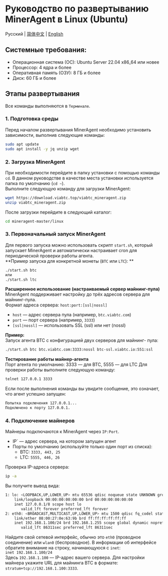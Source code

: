 # Руководство по развертыванию MinerAgent в Linux (Ubuntu)

Русский | [简体中文](./README.md) | [English](./README.en.md)

## Системные требования:
- Операционная система (ОС): Ubuntu Server 22.04 x86_64 или новее
- Процессор: 4 ядра и более
- Оперативная память (ОЗУ): 8 ГБ и более
- Диск: 60 ГБ и более

## Этапы развертывания

Все команды выполняются в `Терминале`.

### 1. Подготовка среды
Перед началом развертывания MinerAgent необходимо установить зависимости, выполнив следующие команды:
```bash
sudo apt update
sudo apt install -y jq unzip wget
```

### 2. Загрузка MinerAgent
При необходимости перейдите в папку установки с помощью команды `cd`. В данном руководстве в качестве места установки используется папка по умолчанию (`cd ~`).   
Выполните следующую команду для загрузки MinerAgent: 
```bash
wget https://download.viabtc.top/viabtc_mineragent.zip
unzip viabtc_mineragent.zip
```
После загрузки перейдите в следующий каталог: 
```bash
cd mineragent-master/linux
```

### 3. Первоначальный запуск MinerAgent
Для первого запуска можно использовать скрипт `start.sh`, который запускает MinerAgent и автоматически настраивает cron для периодической проверки работы агента.  
**Пример запуска для конкретной монеты (`BTC` или `LTC`): **  
```bash
./start.sh btc
или
./start.sh ltc
```

**Расширенное использование (настраиваемый сервер майнинг-пула)**  
MinerAgent поддерживает настройку до трёх адресов сервера для майнинг-пула.  
Формат адреса сервера: `host:port:[ssl|nossl]`
- `host` — адрес сервера пула (например, `btc.viabtc.com`)
- `port` — порт сервера (например, `3333`)
- `[ssl|nossl]` — использовать SSL (ssl) или нет (nossl)
  
**Пример:**  
Запуск агента BTC с конфигурацией двух серверов для майнинг- пула:
```bash
./start.sh btc btc.viabtc.com:3333:nossl btc-ssl.viabtc.io:551:ssl
```

**Тестирование работы майнер-агента**  
Порт агента по умолчанию: 3333 — для BTC, 5555 — для LTC
Для проверки работы выполните следующую команду: 
```bash
telnet 127.0.0.1 3333
```

Если после выполнения команды вы увидите сообщение, это означает, что агент успешно запущен:
```bash
Попытка подключения 127.0.0.1...
Подключено к порту 127.0.0.1.
```

### 4. Подключение майнеров
Майнеры подключаются к MinerAgent через `IP:Port`.  
- IP` — адрес сервера, на котором запущен агент
- Порты по умолчанию (используйте только один порт из списка):
  - BTC: `3333, 443, 25`
  - LTC: `5555, 446, 26`

Проверка IP-адреса сервера:
```bash
ip -a
```
Вы получите вывод вида:
```bash
1: lo: <LOOPBACK,UP,LOWER_UP> mtu 65536 qdisc noqueue state UNKNOWN group default qlen 1000
    link/loopback 00:00:00:00:00:00 brd 00:00:00:00:00:00
    inet 127.0.0.1/8 scope host lo
       valid_lft forever preferred_lft forever
2: eth0: <BROADCAST,MULTICAST,UP,LOWER_UP> mtu 1500 qdisc fq_codel state UP group default qlen 1000
    link/ether 08:00:27:0e:63:9b brd ff:ff:ff:ff:ff:ff
    inet 192.168.1.100/24 brd 192.168.1.255 scope global dynamic noprefixroute eth0
       valid_lft 86311sec preferred_lft 86311sec
```
Найдите свой сетевой интерфейс, обычно это `eth0` (проводное соединение) или `wlan0` (беспроводное). В информации об интерфейсе обратите внимание на строку, начинающуюся с `inet`:  
`inet 192.168.1.100/24`  
Здесь `192.168.1.100` — IP-адрес вашего сервера.
Для настройки майнера укажите URL для майнинга BTC в формате: `stratum+tcp://192.168.1.100:3333`.


